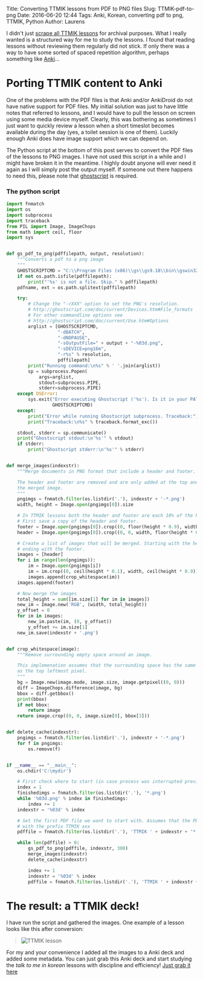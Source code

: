 Title: Converting TTMIK lessons from PDF to PNG files
Slug: TTMIK-pdf-to-png
Date: 2016-06-20 12:44
Tags: Anki, Korean, converting pdf to png, TTMIK, Python
Author: Laurens

I didn't just [scrape all TTMIK lessons]({filename}/2016/TTMIK-web-crawling.md) for archival purposes. What I really wanted is a structured way for me to study the lessons. I found that reading lessons without reviewing them regularly did not stick. If only there was a way to have some sorted of spaced repetition algorithm, perhaps something like [Anki](www.ankisrs.net)...

# Porting TTMIK content to Anki
One of the problems with the PDF files is that Anki and/or AnkiDroid do not have native support for PDF files. My initial solution was just to have little notes that referred to lessons, and I would have to pull the lesson on screen using some media device myself. Clearly, this was bothering as sometimes I just want to quickly review a lesson when a short timeslot becomes available during the day (yes, a toilet session is one of them). Luckily enough Anki does have image support which we can depend on.

The Python script at the bottom of this post serves to convert the PDF files of the lessons to PNG images. I have not used this script in a while and I might have broken it in the meantime. I highly doubt anyone will ever need it again as I will simply post the output myself. If someone out there happens to need this, please note that [ghostscript](http://www.ghostscript.com/download/gsdnld.html) is required.

### The python script
```python
import fnmatch
import os
import subprocess
import traceback
from PIL import Image, ImageChops
from math import ceil, floor
import sys


def gs_pdf_to_png(pdffilepath, output, resolution):
    """Converts a pdf to a png image
    """
    GHOSTSCRIPTCMD = "C:\\Program Files (x86)\\gs\\gs9.18\\bin\\gswin32.exe"
    if not os.path.isfile(pdffilepath):
        print("'%s' is not a file. Skip." % pdffilepath)
    pdfname, ext = os.path.splitext(pdffilepath)

    try:
        # Change the "-rXXX" option to set the PNG's resolution.
        # http://ghostscript.com/doc/current/Devices.htm#File_formats
        # For other commandline options see
        # http://ghostscript.com/doc/current/Use.htm#Options
        arglist = [GHOSTSCRIPTCMD,
                   "-dBATCH",
                   "-dNOPAUSE",
                   "-sOutputFile=" + output + "-%03d.png",
                   "-sDEVICE=png16m",
                   "-r%s" % resolution,
                   pdffilepath]
        print("Running command:\n%s" % ' '.join(arglist))
        sp = subprocess.Popen(
            args=arglist,
            stdout=subprocess.PIPE,
            stderr=subprocess.PIPE)
    except OSError:
        sys.exit("Error executing Ghostscript ('%s'). Is it in your PATH?" %
                 GHOSTSCRIPTCMD)
    except:
        print("Error while running Ghostscript subprocess. Traceback:")
        print("Traceback:\n%s" % traceback.format_exc())

    stdout, stderr = sp.communicate()
    print("Ghostscript stdout:\n'%s'" % stdout)
    if stderr:
        print("Ghostscript stderr:\n'%s'" % stderr)


def merge_images(indexstr):
    """Merge documents in PNG format that include a header and footer.

    The header and footer are removed and are only added at the top and bottom of
    the merged image.
    """
    pngimgs = fnmatch.filter(os.listdir('.'), indexstr + '-*.png')
    width, height = Image.open(pngimgs[0]).size

    # In TTMIK lessons both the header and footer are each 10% of the height.
    # First save a copy of the header and footer.
    footer = Image.open(pngimgs[0]).crop((0, floor(height * 0.9), width, height))
    header = Image.open(pngimgs[0]).crop((0, 0, width, floor(height * 0.1)))

    # Create a list of images that will be merged. Starting with the header and
    # ending with the footer.
    images = [header]
    for i in range(len(pngimgs)):
        im = Image.open(pngimgs[i])
        im = im.crop((0, ceil(height * 0.1), width, ceil(height * 0.9)))
        images.append(crop_whitespace(im))
    images.append(footer)

    # Now merge the images
    total_height = sum([im.size[1] for im in images])
    new_im = Image.new('RGB', (width, total_height))
    y_offset = 0
    for im in images:
        new_im.paste(im, (0, y_offset))
        y_offset += im.size[1]
    new_im.save(indexstr + '.png')


def crop_whitespace(image):
    """Remove surrounding empty space around an image.

    This implemenation assumes that the surrounding space has the same colour
    as the top leftmost pixel.
    """
    bg = Image.new(image.mode, image.size, image.getpixel((0, 0)))
    diff = ImageChops.difference(image, bg)
    bbox = diff.getbbox()
    print(bbox)
    if not bbox:
        return image
    return image.crop((0, 0, image.size[0], bbox[3]))


def delete_cache(indexstr):
    pngimgs = fnmatch.filter(os.listdir('.'), indexstr + '-*.png')
    for f in pngimgs:
        os.remove(f)


if __name__ == "__main__":
    os.chdir('C:\mydir')

    # First check where to start (in case process was interrupted previously)
    index = 1
    finishedimgs = fnmatch.filter(os.listdir('.'), '*.png')
    while '%03d.png' % index in finishedimgs:
        index += 1
    indexstr = '%03d' % index

    # Set the first PDF file we want to start with. Assumes that the PDF files start
    # with the prefix TTMIK xxx
    pdffile = fnmatch.filter(os.listdir('.'), 'TTMIK ' + indexstr + '*.pdf')[0]

    while len(pdffile) > 0:
        gs_pdf_to_png(pdffile, indexstr, 300)
        merge_images(indexstr)
        delete_cache(indexstr)

        index += 1
        indexstr = '%03d' % index
        pdffile = fnmatch.filter(os.listdir('.'), 'TTMIK ' + indexstr + '*.pdf')[0]

```
# The result: a TTMIK deck!
I have run the script and gathered the images. One example of a lesson looks like this after conversion:
> ![TTMIK lesson](https://ankiweb.net/shared/mpreview/816509991/0.png)

For my and your convenience I added all the images to a Anki deck and added some metadata. You can just grab this Anki deck and start studying the *talk to me in korean* lessons with discipline and efficiency! [Just grab it here](https://ankiweb.net/shared/info/816509991)
